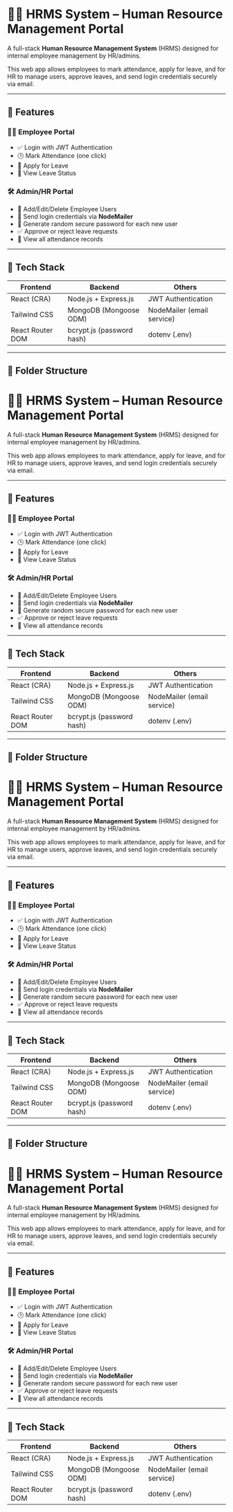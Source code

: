 # 🧑‍💼 HRMS System – Human Resource Management Portal

A full-stack **Human Resource Management System** (HRMS) designed for internal employee management by HR/admins.

This web app allows employees to mark attendance, apply for leave, and for HR to manage users, approve leaves, and send login credentials securely via email.

---

## 🚀 Features

### 👩‍💼 Employee Portal
- ✅ Login with JWT Authentication
- 🕒 Mark Attendance (one click)
- 📝 Apply for Leave
- 📄 View Leave Status

### 🛠️ Admin/HR Portal
- 👥 Add/Edit/Delete Employee Users
- 📩 Send login credentials via **NodeMailer**
- 🔑 Generate random secure password for each new user
- ✅ Approve or reject leave requests
- 📅 View all attendance records

---

## 🧰 Tech Stack

| Frontend                | Backend                   | Others                     |
|------------------------|---------------------------|----------------------------|
| React (CRA)            | Node.js + Express.js      | JWT Authentication         |
| Tailwind CSS           | MongoDB (Mongoose ODM)    | NodeMailer (email service) |
| React Router DOM       | bcrypt.js (password hash) | dotenv (.env)              |

---

## 📂 Folder Structure
# 🧑‍💼 HRMS System – Human Resource Management Portal

A full-stack **Human Resource Management System** (HRMS) designed for internal employee management by HR/admins.

This web app allows employees to mark attendance, apply for leave, and for HR to manage users, approve leaves, and send login credentials securely via email.

---

## 🚀 Features

### 👩‍💼 Employee Portal
- ✅ Login with JWT Authentication
- 🕒 Mark Attendance (one click)
- 📝 Apply for Leave
- 📄 View Leave Status

### 🛠️ Admin/HR Portal
- 👥 Add/Edit/Delete Employee Users
- 📩 Send login credentials via **NodeMailer**
- 🔑 Generate random secure password for each new user
- ✅ Approve or reject leave requests
- 📅 View all attendance records

---

## 🧰 Tech Stack

| Frontend                | Backend                   | Others                     |
|------------------------|---------------------------|----------------------------|
| React (CRA)            | Node.js + Express.js      | JWT Authentication         |
| Tailwind CSS           | MongoDB (Mongoose ODM)    | NodeMailer (email service) |
| React Router DOM       | bcrypt.js (password hash) | dotenv (.env)              |

---

## 📂 Folder Structure
# 🧑‍💼 HRMS System – Human Resource Management Portal

A full-stack **Human Resource Management System** (HRMS) designed for internal employee management by HR/admins.

This web app allows employees to mark attendance, apply for leave, and for HR to manage users, approve leaves, and send login credentials securely via email.

---

## 🚀 Features

### 👩‍💼 Employee Portal
- ✅ Login with JWT Authentication
- 🕒 Mark Attendance (one click)
- 📝 Apply for Leave
- 📄 View Leave Status

### 🛠️ Admin/HR Portal
- 👥 Add/Edit/Delete Employee Users
- 📩 Send login credentials via **NodeMailer**
- 🔑 Generate random secure password for each new user
- ✅ Approve or reject leave requests
- 📅 View all attendance records

---

## 🧰 Tech Stack

| Frontend                | Backend                   | Others                     |
|------------------------|---------------------------|----------------------------|
| React (CRA)            | Node.js + Express.js      | JWT Authentication         |
| Tailwind CSS           | MongoDB (Mongoose ODM)    | NodeMailer (email service) |
| React Router DOM       | bcrypt.js (password hash) | dotenv (.env)              |

---

## 📂 Folder Structure

# 🧑‍💼 HRMS System – Human Resource Management Portal

A full-stack **Human Resource Management System** (HRMS) designed for internal employee management by HR/admins.

This web app allows employees to mark attendance, apply for leave, and for HR to manage users, approve leaves, and send login credentials securely via email.

---

## 🚀 Features

### 👩‍💼 Employee Portal
- ✅ Login with JWT Authentication
- 🕒 Mark Attendance (one click)
- 📝 Apply for Leave
- 📄 View Leave Status

### 🛠️ Admin/HR Portal
- 👥 Add/Edit/Delete Employee Users
- 📩 Send login credentials via **NodeMailer**
- 🔑 Generate random secure password for each new user
- ✅ Approve or reject leave requests
- 📅 View all attendance records

---

## 🧰 Tech Stack

| Frontend                | Backend                   | Others                     |
|------------------------|---------------------------|----------------------------|
| React (CRA)            | Node.js + Express.js      | JWT Authentication         |
| Tailwind CSS           | MongoDB (Mongoose ODM)    | NodeMailer (email service) |
| React Router DOM       | bcrypt.js (password hash) | dotenv (.env)              |



